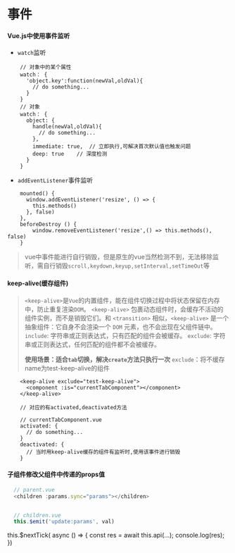 # 事件
#### Vue.js中使用事件监听
- `watch`监听
```js{.line-numbers}
    // 对象中的某个属性
    watch： {
      'object.key':function(newVal,oldVal){
        // do something...
      }
    }
    // 对象
    watch： {
      object: {
        handle(newVal,oldVal){
          // do something...
        },
        immediate: true,  // 立即执行,可解决首次默认值也触发问题
        deep: true    // 深度检测
      }
    }
```

- `addEventListener`事件监听

```js{.line-numbers}
    mounted() {
      window.addEventListener('resize', () => {
        this.methods()
      }, false)
    },
    beforeDestroy () {
    	window.removeEventListener('resize',() => this.methods(), false)
    }
```

> vue中事件能进行自行销毁，但是原生的vue当然检测不到，无法移除监听，需自行销毁`scroll,keydown,keyup,setInterval,setTimeOut`等


#### keep-alive(缓存组件)
> `<keep-alive>`是`Vue`的内置组件，能在组件切换过程中将状态保留在内存中，防止重复渲染`DOM`。
> `<keep-alive>` 包裹动态组件时，会缓存不活动的组件实例，而不是销毁它们。和 `<transition>` 相似，`<keep-alive>` 是一个抽象组件：它自身不会渲染一个 `DOM` 元素，也不会出现在父组件链中。
> `include`: 字符串或正则表达式，只有匹配的组件会被缓存。
> `exclude`: 字符串或正则表达式，任何匹配的组件都不会被缓存。
> 
> **使用场景：适合`tab`切换，解决`create`方法只执行一次**
> `exclude`：将不缓存name为test-keep-alive的组件
```js{.line-numbers}
    <keep-alive exclude="test-keep-alive">
      <component :is="currentTabComponent"></component>
    </keep-alive>

    // 对应的有activated,deactivated方法

    // currentTabComponent.vue
    activated: {
      // do something...
    }
    deactivated: {
      // 当时用keep-alive缓存的组件有监听时,使用该事件进行销毁
    }
```

#### 子组件修改父组件中传递的props值
```js
  // parent.vue
  <children :params.sync="params"></children>


  // children.vue
  this.$emit('update:params', val)
```

this.$nextTick( async () => {
   const res = await this.api(...);
   console.log(res);  
})